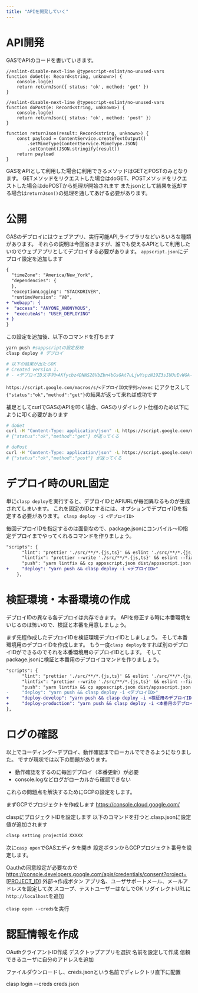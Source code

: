 ```yaml
---
title: "APIを開発していく"
---
```

# API開発
GASでAPIのコードを書いていきます。
```ts: main.ts
//eslint-disable-next-line @typescript-eslint/no-unused-vars
function doGet(e: Record<string, unknown>) {
    console.log(e)
    return returnJson({ status: 'ok', method: 'get' })
}

//eslint-disable-next-line @typescript-eslint/no-unused-vars
function doPost(e: Record<string, unknown>) {
    console.log(e)
    return returnJson({ status: 'ok', method: 'post' })
}

function returnJson(result: Record<string, unknown>) {
    const payload = ContentService.createTextOutput()
        .setMimeType(ContentService.MimeType.JSON)
        .setContent(JSON.stringify(result))
    return payload
}
```

GASをAPIとして利用した場合に利用できるメソッドはGETとPOSTのみとなります。
GETメソッドをリクエストした場合はdoGET、POSTメソッドをリクエストした場合はdoPOSTから処理が開始されます
またjsonとして結果を返却する場合は`returnJson()`の処理を通してあげる必要があります。

# 公開
GASのデプロイにはウェブアプリ、実行可能API,ライブラリなどいろいろな種類があります。
それらの説明は今回省きますが、誰でも使えるAPIとして利用したいのでウェブアプリとしてデプロイする必要があります。
`appscript.json`にデプロイ設定を追加します

```diff json:appscript.json
{
  "timeZone": "America/New_York",
  "dependencies": {
  },
  "exceptionLogging": "STACKDRIVER",
  "runtimeVersion": "V8",
+ "webapp": {
+  "access": "ANYONE_ANONYMOUS",
+  "executeAs": "USER_DEPLOYING"
+ }
}
```

この設定を追加後、以下のコマンドを打ちます
```sh
yarn push #sappscriptの設定反映
clasp deploy # デプロイ

# 以下の結果が出たらOK
# Created version 1.
# - <デプロイID文字列>AKfycbz4DNNS28VbZbn4bGsGAt7uLjwYspzN19Z3sIUUuEvWGA-mTwX5yNtdZrgBjWkYArg @1.
```

`https://script.google.com/macros/s/<デプロイID文字列>/exec`
にアクセスして`{"status":"ok","method":"get"}`の結果が返って来れば成功です

補足としてcurlでGASのAPIを叩く場合、GASのリダイレクト仕様のため以下にように叩く必要があります
```sh
# doGet
curl -H "Content-Type: application/json" -L https://script.google.com/macros/s/<デプロイID文字列>/exec
# {"status":"ok","method":"get"} が返ってくる

# doPost
curl -H "Content-Type: application/json" -L https://script.google.com/macros/s/<デプロイID文字列>/exec -d {}
# {"status":"ok","method":"post"} が返ってくる
```

# デプロイ時のURL固定
単に`clasp deploy`を実行すると、デプロイIDとAPIURLが毎回異なるものが生成されてしまいます。
これを固定のIDにするには、オプションでデプロイIDを指定する必要があります。
`clasp deploy -i <デプロイID>`

毎回デプロイIDを指定するのは面倒なので、package.jsonにコンパイル〜ID指定デプロイまでやってくれるコマンドを作りましょう。
```diff json
"scripts": {
      "lint": "prettier './src/**/*.{js,ts}' && eslint './src/**/*.{js,ts}'",
      "lintfix": "prettier --write './src/**/*.{js,ts}' && eslint --fix './src/**/*.{js,ts}'",
      "push": "yarn lintfix && cp appsscript.json dist/appsscript.json && tsc && clasp push -f",
+     "deploy": "yarn push && clasp deploy -i <デプロイID>"
    },
```

# 検証環境・本番環境の作成
デプロイIDの異なる各デプロイは共存できます。
APIを修正する時に本番環境をいじるのは怖いので、検証と本番を用意しましょう。

まず先程作成したデプロイIDを検証環境デプロイIDとしましょう。
そして本番環境用のデプロイIDを作成します。
もう一度`clasp deploy`をすれば別のデプロイIDができるのでそれを本番環境用のデプロイIDとします。
そしてpackage.jsonに検証と本番用のデプロイコマンドを作りましょう。

```diff json
"scripts": {
      "lint": "prettier './src/**/*.{js,ts}' && eslint './src/**/*.{js,ts}'",
      "lintfix": "prettier --write './src/**/*.{js,ts}' && eslint --fix './src/**/*.{js,ts}'",
      "push": "yarn lintfix && cp appsscript.json dist/appsscript.json && tsc && clasp push -f",
-     "deploy": "yarn push && clasp deploy -i <デプロイID>"
+     "deploy-develop": "yarn push && clasp deploy -i <検証用のデプロイID>"
+     "deploy-production": "yarn push && clasp deploy -i <本番用のデプロイID>"
},
```

# ログの確認
以上でコーディング〜デプロイ、動作確認までローカルでできるようになりました。
ですが現状では以下の問題があります。
- 動作確認をするのに毎回デプロイ（本番更新）が必要
- console.logなどログがローカルから確認できない

これらの問題点を解決するためにGCPの設定をします。

まずGCPでプロジェクトを作成します
https://console.cloud.google.com/

claspにプロジェクトIDを設定します
以下のコマンドを打つと.clasp.jsonに設定値が追加されます
```sh
clasp setting projectId XXXXX
```

次に`casp open`でGASエディタを開き 設定ボタンからGCPプロジェクト番号を設定します。

Oauthの同意設定が必要なので
https://console.developers.google.com/apis/credentials/consent?project=[PROJECT_ID]
外部→作成ボタン
アプリ名、ユーザサポートメール、メールアドレスを設定して次
スコープ、テストユーザーはなしでOK
リダイレクトURLに`http://localhost`を追加

`clasp open --creds`を実行

# 認証情報を作成
OAuthクライアントID作成
デスクトップアプリを選択
名前を設定して作成
信頼できるユーザに自分のアドレスを追加

ファイルダウンロードし、creds.jsonという名前でディレクトリ直下に配置

clasp login --creds creds.json